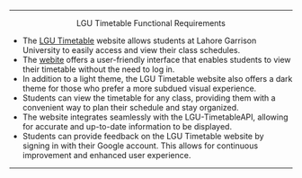 
***

<p align='center' size='100'>LGU Timetable Functional Requirements</p>

- The [LGU Timetable](https://github.com/Zain-ul-din/LGU-Timetable) website allows students at Lahore Garrison University to easily access and view their class schedules.
- The [webite]([https://github.com/Zain-ul-din/LGU-Timetable](https://www.lgutimetable.live/)) offers a user-friendly interface that enables students to view their timetable without the need to log in.
- In addition to a light theme, the LGU Timetable website also offers a dark theme for those who prefer a more subdued visual experience.
- Students can view the timetable for any class, providing them with a convenient way to plan their schedule and stay organized.
- The website integrates seamlessly with the LGU-TimetableAPI, allowing for accurate and up-to-date information to be displayed.
- Students can provide feedback on the LGU Timetable website by signing in with their Google account. This allows for continuous improvement and enhanced user experience.

***
